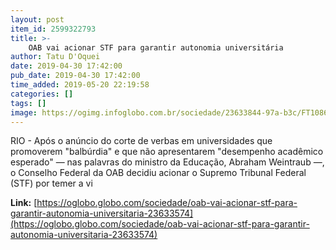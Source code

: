 ```yaml
---
layout: post
item_id: 2599322793
title: >-
    OAB vai acionar STF para garantir autonomia universitária
author: Tatu D'Oquei
date: 2019-04-30 17:42:00
pub_date: 2019-04-30 17:42:00
time_added: 2019-05-20 22:19:58
categories: []
tags: []
image: https://ogimg.infoglobo.com.br/sociedade/23633844-97a-b3c/FT1086A/652/82125948_BSBBrasiliaBrasil09-04-2019PAPresidente-Jair-Bolsonaro-durante-cerimonia.jpg
---
```


RIO - Após o anúncio do corte de verbas em universidades que promoverem "balbúrdia" e que não apresentarem "desempenho acadêmico esperado" — nas palavras do ministro da Educação, Abraham Weintraub —, o Conselho Federal da OAB decidiu acionar o Supremo Tribunal Federal (STF) por temer a vi

**Link:** [https://oglobo.globo.com/sociedade/oab-vai-acionar-stf-para-garantir-autonomia-universitaria-23633574](https://oglobo.globo.com/sociedade/oab-vai-acionar-stf-para-garantir-autonomia-universitaria-23633574)


